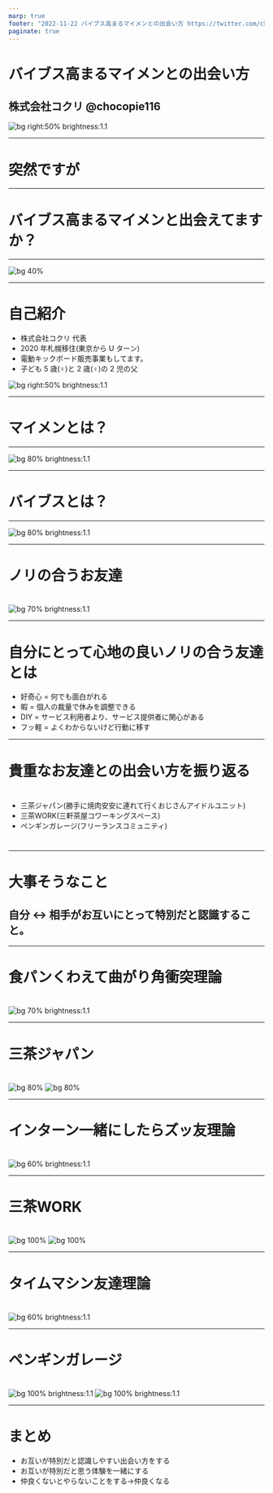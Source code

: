 ```yaml
---
marp: true
footer: "2022-11-22 バイブス高まるマイメンとの出会い方 https://twitter.com/chocopie116"
paginate: true
---
```


# バイブス高まるマイメンとの出会い方

## 株式会社コクリ @chocopie116
![bg right:50% brightness:1.1](images/20221122penguine/bbq.png)

---
# 突然ですが

---

# バイブス高まるマイメンと出会えてますか？

---

![bg 40%](./images/20221122penguine/thinking.svg)

---

# 自己紹介

- 株式会社コクリ 代表
- 2020 年札幌移住(東京から U ターン)
- 電動キックボード販売事業もしてます。
- 子ども 5 歳(♀)と 2 歳(♀)の 2 児の父

![bg right:50% brightness:1.1](images/20221122penguine/pic.jpg)

---

# マイメンとは？

---

![bg 80% brightness:1.1](images/20221122penguine/mymem.png)

---

# バイブスとは？

---

![bg 80% brightness:1.1](images/20221122penguine/vibes.png)

---


# ノリの合うお友達
# 
# 
# 
# 
# 
# 
# 
# 
# 
# 
# 
![bg 70% brightness:1.1](images/20221122penguine/kawori.jpeg)

---

# 自分にとって心地の良いノリの合う友達とは

- 好奇心 = 何でも面白がれる
- 暇 = 個人の裁量で休みを調整できる
- DIY = サービス利用者より、サービス提供者に関心がある
- フッ軽 = よくわからないけど行動に移す
---

# 貴重なお友達との出会い方を振り返る

#
#

- 三茶ジャパン(勝手に焼肉安安に連れて行くおじさんアイドルユニット)
- 三茶WORK(三軒茶屋コワーキングスペース)
- ペンギンガレージ(フリーランスコミュニティ)
#
#
#

---

# 大事そうなこと
## 自分 ↔ 相手がお互いにとって特別だと認識すること。
---
# 食パンくわえて曲がり角衝突理論
# 
# 
# 
# 
# 
# 
# 
# 
# 
#
# 
![bg 70% brightness:1.1](https://cdn-ak.f.st-hatena.com/images/fotolife/m/mikanketsu/20201127/20201127002803.png)

---

# 三茶ジャパン
# 
# 
# 
# 
# 
# 
# 
# 
# 
# 
# 
# 

![bg 80%](images/20221122penguine/sanchajapan_before.png)
![bg 80%](https://static.camp-fire.jp/uploads/project_activity/image/328160/257546668_1517538418611399_3990828849132798443_n.jpg?ixlib=rails-2.1.4&auto=format&w=1024)

---
# インターン一緒にしたらズッ友理論
# 
# 
# 
# 
# 
# 
# 
# 
# 
# 
![bg 60% brightness:1.1](https://www.kurihaku.jp/media/article/0076355197eda34f0f805692d6bc187a.jpg) 

---

# 三茶WORK
# 
# 
# 
# 
# 
# 
# 
# 
# 
# 

![bg 100%](images/20221122penguine/sancha_work_before.png)
![bg 100%](images/20221122penguine/sanchawork_after.jpeg)

---

# タイムマシン友達理論
# 
# 
# 
# 
# 
# 
# 
# 
# 
# 
# 
![bg 60% brightness:1.1](https://d3jks39y9qw246.cloudfront.net/medium/70313/9a31448e98fbdc0ef37d104f53d0a7dd5a536974.jpg) 

---

# ペンギンガレージ
# 
# 
# 
# 
# 
# 
# 
# 

![bg 100% brightness:1.1](https://symphonict.nesic.co.jp/workingstyle/wp-content/uploads/2021/05/2137_top.jpeg)
![bg 100% brightness:1.1](images/20221122penguine/penguine.png)

---



# まとめ
- お互いが特別だと認識しやすい出会い方をする
- お互いが特別だと思う体験を一緒にする
- 仲良くないとやらないことをする→仲良くなる

